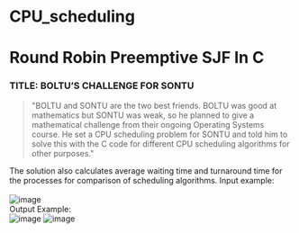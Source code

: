 # CPU_scheduling
# Round Robin Preemptive SJF In C
### TITLE: BOLTU’S CHALLENGE FOR SONTU
> "BOLTU and SONTU are the two best friends. BOLTU was good at mathematics but SONTU was
weak, so he planned to give a mathematical challenge from their ongoing Operating Systems course.
He set a CPU scheduling problem for SONTU and told him to solve this with the C code for different
CPU scheduling algorithms for other purposes."
>
The solution also calculates average waiting time and turnaround time for the processes for comparison of scheduling algorithms.
Input example:
<br/><br/>
![image](https://user-images.githubusercontent.com/59853499/196252187-17b26f30-1a74-480e-96b7-28e27d021c14.png)
<br/>
Output Example:
<br/>
![image](https://user-images.githubusercontent.com/59853499/196253042-be4558b5-a3b9-42e4-8ef5-8913323509af.png)
![image](https://user-images.githubusercontent.com/59853499/196253081-cb169c21-4a25-4450-82a2-0258fdb5449a.png)

